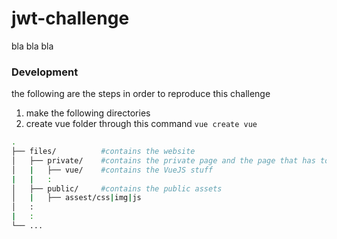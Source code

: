 # jwt-challenge

bla bla bla


### Development
the following are the steps in order to reproduce this challenge
1. make the following directories
2. create vue folder through this command ```vue create vue```
```bash
.
├── files/          #contains the website
│   ├── private/    #contains the private page and the page that has to be rendered
│   |   ├── vue/    #contains the VueJS stuff
|   |   : 
│   ├── public/     #contains the public assets
│   |   ├── assest/css|img|js
│   :
|   :                
└── ...
```
